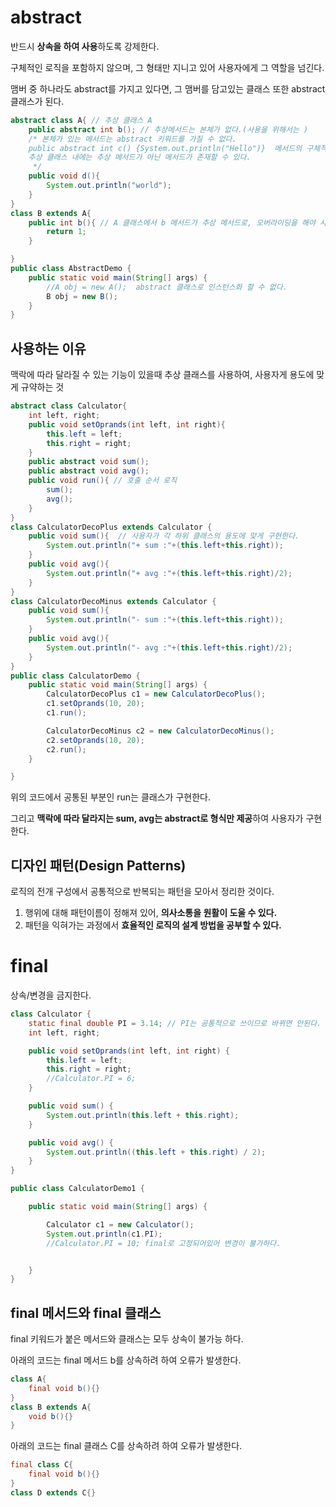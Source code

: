 # abstract
반드시 **상속을 하여 사용**하도록 강제한다.

구체적인 로직을 포함하지 않으며, 그 형태만 지니고 있어 사용자에게 그 역할을 넘긴다.

맴버 중 하나라도 abstract를 가지고 있다면, 그 맴버를 담고있는 클래스 또한 abstract 클래스가 된다.
```java
abstract class A{ // 추상 클래스 A
    public abstract int b(); // 추상메서드는 본체가 없다.(사용을 위해서는 )
    /* 본체가 있는 메서드는 abstract 키워드를 가질 수 없다.
    public abstract int c() {System.out.println("Hello")}  메서드의 구체적인 로직이 담겨있으므로 abstract로 사용 불가
    추상 클래스 내에는 추상 메서드가 아닌 메서드가 존재할 수 있다.
     */
    public void d(){
        System.out.println("world");
    }
}
class B extends A{
    public int b(){ // A 클래스에서 b 메서드가 추상 메서드로, 오버라이딩을 해야 사용할 수 있다.
        return 1;
    }

}
public class AbstractDemo {
    public static void main(String[] args) {
        //A obj = new A();  abstract 클래스로 인스턴스화 할 수 없다.
        B obj = new B();
    }
}

```
## 사용하는 이유
맥락에 따라 달라질 수 있는 기능이 있을때 추상 클래스를 사용하여, 사용자게 용도에 맞게 규약하는 것

```java
abstract class Calculator{
    int left, right;
    public void setOprands(int left, int right){
        this.left = left;
        this.right = right;
    }
    public abstract void sum();
    public abstract void avg();
    public void run(){ // 호출 순서 로직
        sum();
        avg();
    }
}
class CalculatorDecoPlus extends Calculator {
    public void sum(){  // 사용자가 각 하위 클래스의 용도에 맞게 구현한다.
        System.out.println("+ sum :"+(this.left+this.right));
    }
    public void avg(){
        System.out.println("+ avg :"+(this.left+this.right)/2);
    }
}
class CalculatorDecoMinus extends Calculator {
    public void sum(){
        System.out.println("- sum :"+(this.left+this.right));
    }
    public void avg(){
        System.out.println("- avg :"+(this.left+this.right)/2);
    }
}
public class CalculatorDemo {
    public static void main(String[] args) {
        CalculatorDecoPlus c1 = new CalculatorDecoPlus();
        c1.setOprands(10, 20);
        c1.run();

        CalculatorDecoMinus c2 = new CalculatorDecoMinus();
        c2.setOprands(10, 20);
        c2.run();
    }

}
```
위의 코드에서 공통된 부분인 run는 클래스가 구현한다. 

그리고 **맥락에 따라 달라지는 sum, avg는 abstract로 형식만 제공**하여 사용자가 구현한다.

## 디자인 패턴(Design Patterns)
로직의 전개 구성에서 공통적으로 반복되는 패턴을 모아서 정리한 것이다.
1. 행위에 대해 패턴이름이 정해져 있어, **의사소통을 원활이 도울 수 있다.**
2. 패턴을 익혀가는 과정에서 **효율적인 로직의 설계 방법을 공부할 수 있다.**


# final
상속/변경을 금지한다.

``` java
class Calculator {
    static final double PI = 3.14; // PI는 공통적으로 쓰이므로 바뀌면 안된다.
    int left, right;

    public void setOprands(int left, int right) {
        this.left = left;
        this.right = right;
        //Calculator.PI = 6;
    }

    public void sum() {
        System.out.println(this.left + this.right);
    }

    public void avg() {
        System.out.println((this.left + this.right) / 2);
    }
}

public class CalculatorDemo1 {

    public static void main(String[] args) {

        Calculator c1 = new Calculator();
        System.out.println(c1.PI);
        //Calculator.PI = 10; final로 고정되어있어 변경이 불가하다.


    }
}
```
## final 메서드와 final 클래스
final 키워드가 붙은 메서드와 클래스는 모두 상속이 불가능 하다.

아래의 코드는 final 메서드 b를 상속하려 하여 오류가 발생한다.
```java
class A{
    final void b(){}
}
class B extends A{
    void b(){}
}
```
아래의 코드는 final 클래스 C를 상속하려 하여 오류가 발생한다.
```java
final class C{
    final void b(){}
}
class D extends C{}
```